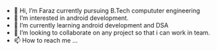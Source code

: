 - 👋 Hi, I’m Faraz currently pursuing B.Tech compututer engineering
- 👀 I’m interested in android development.
- 🌱 I’m currently learning android development and DSA 
- 💞️ I’m looking to collaborate on any project so that i can work in team.
- 📫 How to reach me ...

<!---
0701MF20/0701MF20 is a ✨ special ✨ repository because its `README.md` (this file) appears on your GitHub profile.
You can click the Preview link to take a look at your changes.
--->
